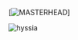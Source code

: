 [![MASTERHEAD](https://media.tenor.com/U49oy9nB0YwAAAAC/pixel-pixel-art.gif)]
<p><img align="center" src="https://github-readme-streak-stats.herokuapp.com/?user=hyssia&" alt="hyssia" /></p>
